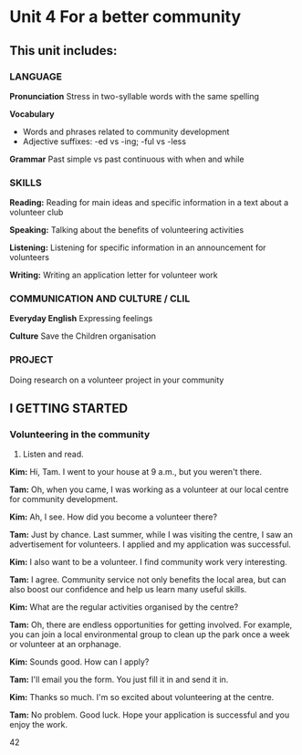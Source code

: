# Unit 4 For a better community

## This unit includes:

### LANGUAGE
**Pronunciation**
Stress in two-syllable words with the same spelling

**Vocabulary**
- Words and phrases related to community development
- Adjective suffixes: -ed vs -ing; -ful vs -less

**Grammar**
Past simple vs past continuous with when and while

### SKILLS
**Reading:** Reading for main ideas and specific information in a text about a volunteer club

**Speaking:** Talking about the benefits of volunteering activities

**Listening:** Listening for specific information in an announcement for volunteers

**Writing:** Writing an application letter for volunteer work

### COMMUNICATION AND CULTURE / CLIL
**Everyday English**
Expressing feelings

**Culture**
Save the Children organisation

### PROJECT
Doing research on a volunteer project in your community

## I GETTING STARTED

### Volunteering in the community

1. Listen and read.

**Kim:** Hi, Tam. I went to your house at 9 a.m., but you weren't there.

**Tam:** Oh, when you came, I was working as a volunteer at our local centre for community development.

**Kim:** Ah, I see. How did you become a volunteer there?

**Tam:** Just by chance. Last summer, while I was visiting the centre, I saw an advertisement for volunteers. I applied and my application was successful.

**Kim:** I also want to be a volunteer. I find community work very interesting.

**Tam:** I agree. Community service not only benefits the local area, but can also boost our confidence and help us learn many useful skills.

**Kim:** What are the regular activities organised by the centre?

**Tam:** Oh, there are endless opportunities for getting involved. For example, you can join a local environmental group to clean up the park once a week or volunteer at an orphanage.

**Kim:** Sounds good. How can I apply?

**Tam:** I'll email you the form. You just fill it in and send it in.

**Kim:** Thanks so much. I'm so excited about volunteering at the centre.

**Tam:** No problem. Good luck. Hope your application is successful and you enjoy the work.

42